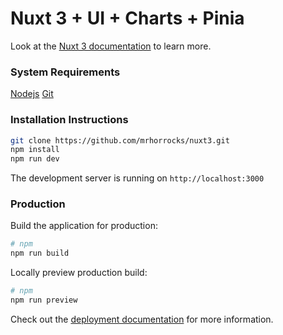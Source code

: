 # Nuxt 3 + UI + Charts + Pinia

Look at the [Nuxt 3 documentation](https://nuxt.com/docs/getting-started/introduction) to learn more.

### System Requirements

[Nodejs](https://nodejs.org/en)
[Git](https://git-scm.com/downloads)

### Installation Instructions

```bash
git clone https://github.com/mrhorrocks/nuxt3.git
npm install
npm run dev
```

The development server is running on `http://localhost:3000`

### Production

Build the application for production:

```bash
# npm
npm run build
```

Locally preview production build:

```bash
# npm
npm run preview
```

Check out the [deployment documentation](https://nuxt.com/docs/getting-started/deployment) for more information.
